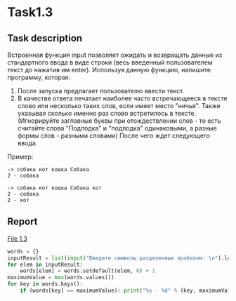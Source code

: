 # Task1.3

## Task description
Встроенная функция input позволяет ожидать и возвращать данные из стандартного
ввода в виде строки (весь введенный пользователем текст до нажатия им enter).
Используя данную функцию, напишите программу, которая:

1. После запуска предлагает пользователю ввести текст.
2. В качестве ответа печатает наиболее часто встречающееся в тексте слово
или несколько таких слов, если имеет место "ничья". Также указывая
сколько именно раз слово встретилось в тексте. (Игнорируйте заглавные буквы
при отождествлении слов - то есть считайте слова "Подлодка" и "подлодка"
одинаковыми, а разные формы слов - разными словами)
После чего ждет следующего ввода.

Пример:
```
-> собака кот кошка Собака
2 - собака

-> собака кот кошка Собака кот
2 - собака
2 - кот
```

## Report

[File 1.3](Task1.3.py)

```python
words = {}
inputResult = list(input("Введите символы разделенные пробелом: \n").lower().split());
for elem in inputResult:
    words[elem] = words.setdefault(elem, 0) + 1
maximumValue = max(words.values())
for key in words.keys():
    if (words[key] == maximumValue): print("%s - %d" % (key, maximumValue))
```

